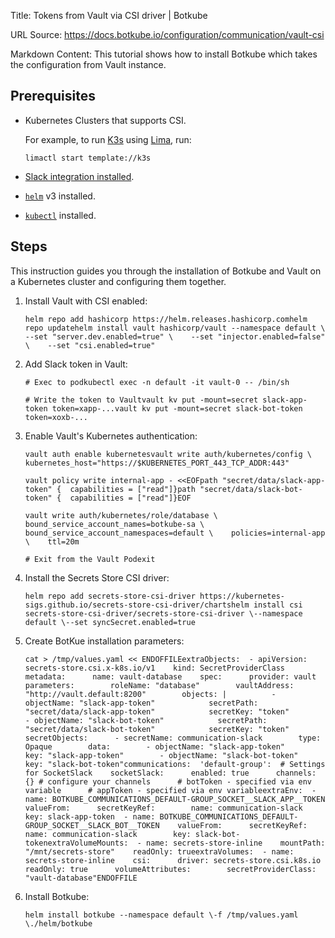 Title: Tokens from Vault via CSI driver | Botkube

URL Source: https://docs.botkube.io/configuration/communication/vault-csi

Markdown Content:
This tutorial shows how to install Botkube which takes the configuration from Vault instance.

Prerequisites[​](#prerequisites "Direct link to Prerequisites")
---------------------------------------------------------------

*   Kubernetes Clusters that supports CSI.
    
    For example, to run [K3s](https://k3s.io/) using [Lima](https://github.com/lima-vm/lima), run:
    
        limactl start template://k3s
    
*   [Slack integration installed](https://docs.botkube.io/installation/slack/#install-botkube-slack-app-to-your-slack-workspace).
    
*   [`helm`](https://helm.sh/docs/intro/install/) v3 installed.
    
*   [`kubectl`](https://kubernetes.io/docs/tasks/tools/#kubectl) installed.
    

Steps[​](#steps "Direct link to Steps")
---------------------------------------

This instruction guides you through the installation of Botkube and Vault on a Kubernetes cluster and configuring them together.

1.  Install Vault with CSI enabled:
    
        helm repo add hashicorp https://helm.releases.hashicorp.comhelm repo updatehelm install vault hashicorp/vault --namespace default \    --set "server.dev.enabled=true" \    --set "injector.enabled=false" \    --set "csi.enabled=true"
    
2.  Add Slack token in Vault:
    
        # Exec to podkubectl exec -n default -it vault-0 -- /bin/sh
    
        # Write the token to Vaultvault kv put -mount=secret slack-app-token token=xapp-...vault kv put -mount=secret slack-bot-token token=xoxb-...
    
3.  Enable Vault's Kubernetes authentication:
    
        vault auth enable kubernetesvault write auth/kubernetes/config \    kubernetes_host="https://$KUBERNETES_PORT_443_TCP_ADDR:443"
    
        vault policy write internal-app - <<EOFpath "secret/data/slack-app-token" {  capabilities = ["read"]}path "secret/data/slack-bot-token" {  capabilities = ["read"]}EOF
    
        vault write auth/kubernetes/role/database \    bound_service_account_names=botkube-sa \    bound_service_account_namespaces=default \    policies=internal-app \    ttl=20m
    
        # Exit from the Vault Podexit
    
4.  Install the Secrets Store CSI driver:
    
        helm repo add secrets-store-csi-driver https://kubernetes-sigs.github.io/secrets-store-csi-driver/chartshelm install csi secrets-store-csi-driver/secrets-store-csi-driver \--namespace default \--set syncSecret.enabled=true
    
5.  Create BotKue installation parameters:
    
        cat > /tmp/values.yaml << ENDOFFILEextraObjects:  - apiVersion: secrets-store.csi.x-k8s.io/v1    kind: SecretProviderClass    metadata:      name: vault-database    spec:      provider: vault      parameters:        roleName: "database"        vaultAddress: "http://vault.default:8200"        objects: |          - objectName: "slack-app-token"            secretPath: "secret/data/slack-app-token"            secretKey: "token"          - objectName: "slack-bot-token"            secretPath: "secret/data/slack-bot-token"            secretKey: "token"      secretObjects:      - secretName: communication-slack        type: Opaque        data:        - objectName: "slack-app-token"          key: "slack-app-token"        - objectName: "slack-bot-token"          key: "slack-bot-token"communications:  'default-group':  # Settings for SocketSlack    socketSlack:      enabled: true      channels: {} # configure your channels      # botToken - specified via env variable      # appToken - specified via env variableextraEnv:  - name: BOTKUBE_COMMUNICATIONS_DEFAULT-GROUP_SOCKET__SLACK_APP__TOKEN    valueFrom:      secretKeyRef:        name: communication-slack        key: slack-app-token  - name: BOTKUBE_COMMUNICATIONS_DEFAULT-GROUP_SOCKET__SLACK_BOT__TOKEN    valueFrom:      secretKeyRef:        name: communication-slack        key: slack-bot-tokenextraVolumeMounts:  - name: secrets-store-inline    mountPath: "/mnt/secrets-store"    readOnly: trueextraVolumes:  - name: secrets-store-inline    csi:      driver: secrets-store.csi.k8s.io      readOnly: true      volumeAttributes:        secretProviderClass: "vault-database"ENDOFFILE
    
6.  Install Botkube:
    
        helm install botkube --namespace default \-f /tmp/values.yaml \./helm/botkube
